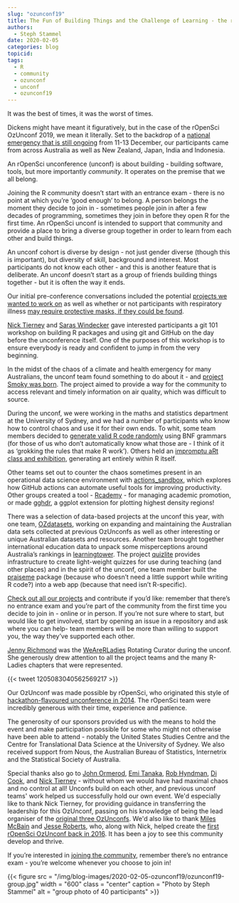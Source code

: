 ```yaml
---
slug: "ozunconf19"
title: The Fun of Building Things and the Challenge of Learning - the rOpenSci OzUnconf 2019
authors:
  - Steph Stammel
date: 2020-02-05
categories: blog
topicid:
tags:
  - R
  - community
  - ozunconf
  - unconf
  - ozunconf19
---
```

It was the best of times, it was the worst of times.

Dickens might have meant it figuratively, but in the case of the rOpenSci OzUnconf 2019, we mean it literally. Set to the backdrop of a [national emergency that is still ongoing](https://en.wikipedia.org/wiki/2019%E2%80%9320_Australian_bushfire_season) from 11-13 December, our participants came from across Australia as well as New Zealand, Japan, India and Indonesia.

An rOpenSci unconference (unconf) is about building - building software, tools, but more importantly _community_. It operates on the premise that we all belong.

Joining the R community doesn’t start with an entrance exam - there is no point at which you’re ‘good enough’ to belong. A person belongs the moment they decide to join in - sometimes people join in after a few decades of programming, sometimes they join in before they open R for the first time. An rOpenSci unconf is intended to support that community and provide a place to bring a diverse group together in order to learn from each other and build things.

An unconf cohort is diverse by design - not just gender diverse (though this is important), but diversity of skill, background and interest. Most participants do not know each other - and this is another feature that is deliberate. An unconf doesn’t start as a group of friends building things together -  but it is often the way it ends.

Our initial pre-conference conversations included the potential [projects we wanted to work on](https://github.com/ropensci/ozunconf19/issues) as well as whether or not participants with respiratory illness [may require protective masks, if they could be found](https://www.news.com.au/technology/environment/its-not-rain-no-respite-from-bushfires-despite-promising-weather-radar/news-story/268103ed2b4ace385bd718fd28289689).

[Nick Tierney](/authors/nicholas-tierney/) and [Saras Windecker](https://www.smwindecker.com/) gave interested participants a git 101 workshop on building R packages and using git and GitHub on the day before the unconference itself. One of the purposes of this workshop is to ensure everybody is ready and confident to jump in from the very beginning.

In the midst of the chaos of a climate and health emergency for many Australians, the unconf team found something to do about it - and [project Smoky was born](https://github.com/ropenscilabs/smoky). The project aimed to provide a way for the community to access relevant and timely information on air quality, which was difficult to source.

During the unconf, we were working in the maths and statistics department at the University of Sydney, and we had a number of participants who know how to control chaos and use it for their own ends. To whit, some team members decided to [generate valid R code randomly](https://github.com/ropenscilabs/bnf) using BNF grammars (for those of us who don’t automatically know what those are - I think of it as ‘grokking the rules that make R work’). Others held an [impromptu aRt class and exhibition](https://github.com/ropenscilabs/aRt_class), generating art entirely within R itself.

Other teams set out to counter the chaos sometimes present in an operational data science environment with [actions_sandbox](https://github.com/ropenscilabs/actions_sandbox), which explores how GitHub actions can automate useful tools for improving productivity. Other groups created a tool - [Rcademy](https://github.com/ropenscilabs/Rcademy) -  for managing academic promotion, or made [gghdr](https://github.com/ropenscilabs/gghdr), a ggplot extension for plotting highest density regions!

There was a selection of data-based projects at the unconf this year, with one team, [OZdatasets](https://ropenscilabs.github.io/OZdatasets/), working on expanding and maintaining the Australian data sets collected at previous OzUnconfs as well as other interesting or unique Australian datasets and resources. Another team brought together international education data to unpack some misperceptions around Australia’s rankings in [learningtower](https://ropenscilabs.github.io/learningtower/). The project [quizlite](https://github.com/ropenscilabs/quizlite) provides infrastructure to create light-weight quizzes for use during teaching (and other places) and in the spirit of the unconf, one team member built the [praiseme](https://alycerussell.shinyapps.io/praise-app/) package (because who doesn’t need a little support while writing R code?) into a web app (because that need isn’t R-specific).

[Check out all our projects](https://github.com/ropensci/ozunconf19/blob/f8d5a856a8b45c9106174fa82cc8a6d1b90c339f/projects.md) and contribute if you’d like: remember that there’s no entrance exam and you’re part of the community from the first time you decide to join in - online or in person. If you’re not sure where to start, but would like to get involved, start by opening an issue in a repository and ask where you can help- team members will be more than willing to support you, the way they’ve supported each other.

[Jenny Richmond](http://jenrichmond.rbind.io/) was the [WeAreRLadies](https://twitter.com/WeAreRLadies/) Rotating Curator during the unconf. She generously drew attention to all the project teams and the many R-Ladies chapters that were represented.

{{< tweet 1205083040562569217 >}}

Our OzUnconf was made possible by rOpenSci, who originated this style of [hackathon-flavoured unconference in 2014](/blog/2014/05/14/ropenhack/). The rOpenSci team were incredibly generous with their time, experience and patience.

The generosity of our sponsors provided us with the means to hold the event and make participation possible for some who might not otherwise have been able to attend - notably the United States Studies Centre and the Centre for Translational Data Science at the University of Sydney. We also received support from Nous, the Australian Bureau of Statistics, Internetrix and the Statistical Society of Australia.

Special thanks also go to [John Ormerod](https://www.maths.usyd.edu.au/u/jormerod/), [Emi Tanaka](https://emitanaka.org/), [Rob Hyndman](https://robjhyndman.com/), [Di Cook](/authors/di-cook/), and [Nick Tierney](/authors/nicholas-tierney/) - without whom we would have had maximal chaos and no control at all! Unconfs build on each other, and previous unconf teams' work helped us successfully hold our own event. We'd especially like to thank Nick Tierney, for providing guidance in transferring the leadership for this OzUnconf, passing on his knowledge of being the lead organiser of the [original three OzUnconfs](/tags/ozunconf/). We'd also like to thank [Miles McBain](/authors/miles-mcbain/) and [Jesse Roberts](/authors/jessie-roberts/), who, along with Nick, helped create the [first rOpenSci OzUnconf back in 2016](/blog/2016/06/16/au-unconf/). It has been a joy to see this community develop and thrive.

If you’re interested in [joining the community](/community/), remember there’s no entrance exam - you’re welcome whenever you choose to join in!

{{< figure src = "/img/blog-images/2020-02-05-ozunconf19/ozunconf19-group.jpg" width = "600" class = "center" caption = "Photo by Steph Stammel" alt = "group photo of 40 participants" >}}

